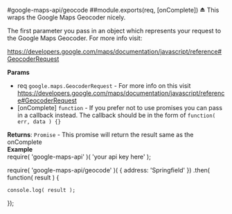 <a name="module_google-maps-api/geocode"></a>
#google-maps-api/geocode
<a name="exp_module_google-maps-api/geocode"></a>
##module.exports(req, [onComplete]) ⏏
This wraps the Google Maps Geocoder nicely. 

The first parameter you pass in an object which represents your request
to the Google Maps Geocoder. For more info visit:

https://developers.google.com/maps/documentation/javascript/reference#GeocoderRequest

**Params**

- req `google.maps.GeocoderRequest` - For more info on this visit 
                                          https://developers.google.com/maps/documentation/javascript/reference#GeocoderRequest  
- \[onComplete\] `function` - If you prefer not to use promises you can pass in a callback instead. The callback should be in the
                                form of ```function( err, data ) {}```  

**Returns**: `Promise` - This promise will return the result same as the onComplete  
**Example**  
require( 'google-maps-api' )( 'your api key here' );

require( 'google-maps-api/geocode' )( {
	address: 'Springfield'
})
.then( function( result ) {

	console.log( result );
});

